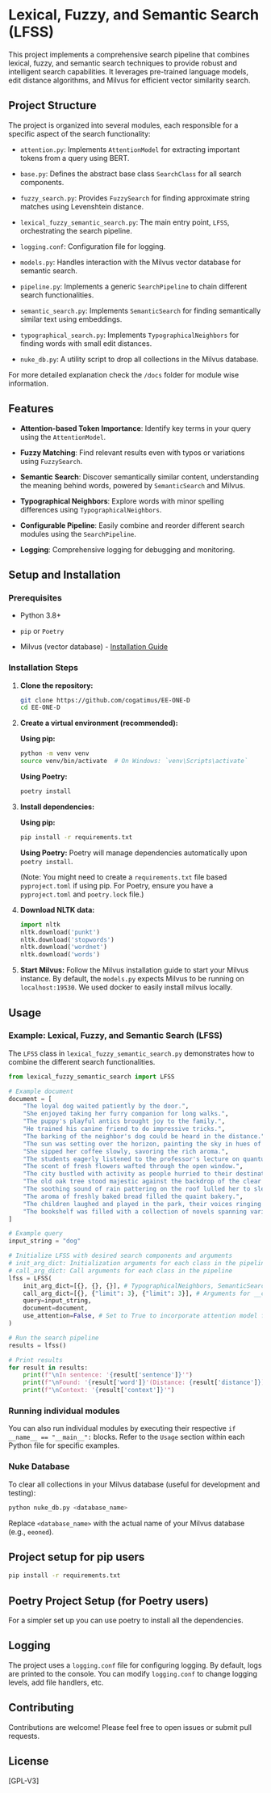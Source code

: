 # Lexical, Fuzzy, and Semantic Search (LFSS)

This project implements a comprehensive search pipeline that combines lexical, fuzzy, and semantic search techniques to provide robust and intelligent search capabilities. It leverages pre-trained language models, edit distance algorithms, and Milvus for efficient vector similarity search.

## Project Structure

The project is organized into several modules, each responsible for a specific aspect of the search functionality:

- `attention.py`: Implements `AttentionModel` for extracting important tokens from a query using BERT.

- `base.py`: Defines the abstract base class `SearchClass` for all search components.

- `fuzzy_search.py`: Provides `FuzzySearch` for finding approximate string matches using Levenshtein distance.

- `lexical_fuzzy_semantic_search.py`: The main entry point, `LFSS`, orchestrating the search pipeline.

- `logging.conf`: Configuration file for logging.

- `models.py`: Handles interaction with the Milvus vector database for semantic search.

- `pipeline.py`: Implements a generic `SearchPipeline` to chain different search functionalities.

- `semantic_search.py`: Implements `SemanticSearch` for finding semantically similar text using embeddings.

- `typographical_search.py`: Implements `TypographicalNeighbors` for finding words with small edit distances.

- `nuke_db.py`: A utility script to drop all collections in the Milvus database.

For more detailed explanation check the `/docs` folder for module wise information.

## Features

- **Attention-based Token Importance**: Identify key terms in your query using the `AttentionModel`.

- **Fuzzy Matching**: Find relevant results even with typos or variations using `FuzzySearch`.

- **Semantic Search**: Discover semantically similar content, understanding the meaning behind words, powered by `SemanticSearch` and Milvus.

- **Typographical Neighbors**: Explore words with minor spelling differences using `TypographicalNeighbors`.

- **Configurable Pipeline**: Easily combine and reorder different search modules using the `SearchPipeline`.

- **Logging**: Comprehensive logging for debugging and monitoring.

## Setup and Installation

### Prerequisites

- Python 3.8+

- `pip` or `Poetry`

- Milvus (vector database) - [Installation Guide](https://milvus.io/docs/install_milvus.md)

### Installation Steps

1. **Clone the repository:**

   ```bash
   git clone https://github.com/cogatimus/EE-ONE-D
   cd EE-ONE-D
   ```

2. **Create a virtual environment (recommended):**

   **Using pip:**

   ```bash
   python -m venv venv
   source venv/bin/activate  # On Windows: `venv\Scripts\activate`
   ```

   **Using Poetry:**

   ```bash
   poetry install
   ```

3. **Install dependencies:**

   **Using pip:**

   ```bash
   pip install -r requirements.txt
   ```

   **Using Poetry:**
   Poetry will manage dependencies automatically upon `poetry install`.

   (Note: You might need to create a `requirements.txt` file based `pyproject.toml` if using pip. For Poetry, ensure you have a `pyproject.toml` and `poetry.lock` file.)

4. **Download NLTK data:**

   ```python
   import nltk
   nltk.download('punkt')
   nltk.download('stopwords')
   nltk.download('wordnet')
   nltk.download('words')
   ```

5. **Start Milvus:**
   Follow the Milvus installation guide to start your Milvus instance. By default, the `models.py` expects Milvus to be running on `localhost:19530`. We used docker to easily install milvus locally.

## Usage

### Example: Lexical, Fuzzy, and Semantic Search (LFSS)

The `LFSS` class in `lexical_fuzzy_semantic_search.py` demonstrates how to combine the different search functionalities.

```python
from lexical_fuzzy_semantic_search import LFSS

# Example document
document = [
    "The loyal dog waited patiently by the door.",
    "She enjoyed taking her furry companion for long walks.",
    "The puppy's playful antics brought joy to the family.",
    "He trained his canine friend to do impressive tricks.",
    "The barking of the neighbor's dog could be heard in the distance.",
    "The sun was setting over the horizon, painting the sky in hues of orange and pink.",
    "She sipped her coffee slowly, savoring the rich aroma.",
    "The students eagerly listened to the professor's lecture on quantum mechanics.",
    "The scent of fresh flowers wafted through the open window.",
    "The city bustled with activity as people hurried to their destinations.",
    "The old oak tree stood majestic against the backdrop of the clear blue sky.",
    "The soothing sound of rain pattering on the roof lulled her to sleep.",
    "The aroma of freshly baked bread filled the quaint bakery.",
    "The children laughed and played in the park, their voices ringing with joy.",
    "The bookshelf was filled with a collection of novels spanning various genres.",
]

# Example query
input_string = "dog"

# Initialize LFSS with desired search components and arguments
# init_arg_dict: Initialization arguments for each class in the pipeline
# call_arg_dict: Call arguments for each class in the pipeline
lfss = LFSS(
    init_arg_dict=[{}, {}, {}], # TypographicalNeighbors, SemanticSearch, FuzzySearch
    call_arg_dict=[{}, {"limit": 3}, {"limit": 3}], # Arguments for __call__ method
    query=input_string,
    document=document,
    use_attention=False, # Set to True to incorporate attention model for query processing
)

# Run the search pipeline
results = lfss()

# Print results
for result in results:
    print(f"\nIn sentence: '{result['sentence']}'")
    print(f"\nFound: '{result['word']}'(Distance: {result['distance']})")
    print(f"\nContext: '{result['context']}'")
```

### Running individual modules

You can also run individual modules by executing their respective `if __name__ == "__main__":` blocks. Refer to the `Usage` section within each Python file for specific examples.

### Nuke Database

To clear all collections in your Milvus database (useful for development and testing):

```bash
python nuke_db.py <database_name>
```

Replace `<database_name>` with the actual name of your Milvus database (e.g., `eeoned`).

## Project setup for pip users

```bash
pip install -r requirements.txt
```

## Poetry Project Setup (for Poetry users)

For a simpler set up you can use poetry to install all the dependencies.

## Logging

The project uses a `logging.conf` file for configuring logging. By default, logs are printed to the console. You can modify `logging.conf` to change logging levels, add file handlers, etc.

## Contributing

Contributions are welcome! Please feel free to open issues or submit pull requests.

## License

[GPL-V3]
